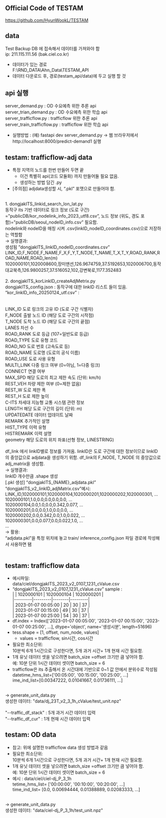 ## Official Code of TESTAM
https://github.com/HyunWookL/TESTAM<br>

## data 
Test Backup DB 에 접속해서 데이터를 가져와야 함<br>
ip: 211.115.111.56 (bak.ciel.co.kr)<br>
- 데이터가 있는 경로<br>
  F:\RND_DATA\Ahn_Data\TESTAM_API<br>
- 데이터 다운로드 후, 경로(testam_api/data)에 두고 실행 할 것<br>  

## api 실행
server_demand.py : OD 수요예측 위한 추론 api<br>
server_trian_demand.py : OD 수요예측 위한 학습 api<br>
server_trafficflow.py : trafficflow 위한 추론 api<br>
server_train_trafficflow.py : trafficflow 위한 학습 api<br>
- 실행방법 : (예) fastapi dev server_demand.py -> 웹 브라우저에서 http://localhost:8000/predict-demand1 실행 <br>

## testam: trafficflow-adj data 
- 특정 지역의 노드를 한번 만들어 두면 끝<br>
    - 이건 특별히 api(코드 모듈화) 까지 만들어둘 필요 없음.<br>
    - 생성하는 방법 담긴 .py <br>
- [주의점] adjdata생성할 시, “.pkl” 포맷으로 만들어야 함.<br>
<br>
1. dongjakITS_linkid_search_lon_lat.py<br>
동작구 its 기반 데이터로 링크 정보 (도로 구간) ="publicDB/kor_nodelink_info_2023_utf8.csv”, 노드 정보 (위도, 경도 포함)="publicDB/seoul_nodeID_info.csv” 필요함.<br>
nodelink와 nodeID을 매칭 시켜 .csv(linkID_nodeID_coordinates.csv)으로 저장하는 역할함<br>
→ 실행결과: <br>
생성됨 ”dongjakITS_linkID_nodeID_coordinates.csv”<br>
LINK_ID,F_NODE,F_NAME,F_X,F_Y,T_NODE,T_NAME,T_X,T_Y,ROAD_RANK,ROAD_NAME,ROAD_len(m)<br>
1020000101,1020008600,장미맨션,126.9674759,37.5192653,1020006700,동작대교북측,126.9800257,37.516052,102,강변북로,1177.352483<br>
<br>
2. dongjakITS_korLinkID_createAdjMetrix.py<br>
dongjakITS_config.json : 동작구에 대한 linkID 리스트 들이 있음. <br>
“kor_linkID_info_20250124_utf.csv” : <br>
<br>
<kor_linkID_info_20250124_utf.csv에서 사용되는 컬럼들><br>
LINK_ID	도로 링크의 고유 ID (도로 구간 식별자)  <br>
F_NODE	출발 노드 ID (해당 도로 구간의 시작점)<br>
T_NODE	도착 노드 ID (해당 도로 구간의 끝점)<br>
LANES	차선 수<br>
ROAD_RANK	도로 등급 (107=일반도로 등급)<br>
ROAD_TYPE	도로 유형 코드<br>
ROAD_NO	도로 번호 (고속도로 등)<br>
ROAD_NAME	도로명 (도로의 공식 이름)<br>
ROAD_USE	도로 사용 유형<br>
MULTI_LINK	다중 링크 여부 (0=아님, 1=다중 링크)<br>
CONNECT	연결 여부<br>
MAX_SPD	해당 도로의 최고 제한 속도 (단위: km/h)<br>
REST_VEH	차량 제한 여부 (0=제한 없음)<br>
REST_W	도로 제한 폭<br>
REST_H	도로 제한 높이<br>
C-ITS	차세대 지능형 교통 시스템 관련 정보<br>
LENGTH	해당 도로 구간의 길이 (단위: m)<br>
UPDATEDATE	데이터 업데이트 날짜<br>
REMARK	추가적인 설명<br>
HIST_TYPE	이력 유형<br>
HISTREMARK	이력 설명<br>
geometry	해당 도로의 위치 좌표(선형 정보, LINESTRING)<br>
<br>
df_link 에서 linkID별로 정보를 가져옴.  linkID은 도로 구간에 대한 정보이므로 linkID의 중앙값으로 adjdata을 생성하기 위함. df_link의 F_NODE, T_NODE 의 중앙값으로 adj_matrix을 생성함.<br>
→ 실행결과:<br>
linkID 개수만큼 .shape 생성<br>
[.pkl 생성] “dongjakITS_{NAME}_adjdata.pkl”<br>
“dongjakITS_v2_linkID_adjMatrix.csv”예시:<br>
LINK_ID,1020000101,1020000104,1020000201,1020000202,1020000301, ...<br>
1020000101,1.0,0.0,0.0,0.0,0.0, ...<br>
1020000104,0.0,1.0,0.0,0.342,0.077, ...<br>
1020000201,0.0,0.0,1.0,0.0,0.0, ...<br>
1020000202,0.0,0.342,0.0,1.0,0.022, ...<br>
1020000301,0.0,0.077,0.0,0.022,1.0, ...<br>
...<br>
→ 활용:<br>
“adjdata.pkl”을 특정 위치에 놓고 train/ inference_config.json 파일 경로에 작성해서 사용하면 됌<br>
<br>

## testam: trafficflow data

- 예시파일:<br>
     data/ciel/dongjakITS_2023_v2_0107_1231_cValue.csv    <br>
- “dongjakITS_2023_v2_0107_1231_cValue.csv” sample :<br>
|    | 1020000101 | 1020000104 | 1020000201 |<br>
|---------|---------|--------|---------|<br>
| 2023-01-07 00:05:00 | 20         | 30         | 37         |<br>
| 2023-01-07 00:15:00 | 49         | 30         | 37         |<br>
| 2023-01-07 00:25:00 | 54         | 30         | 37         |<br>
- df.index = Index(['2023-01-07 00:05:00', '2023-01-07 00:15:00', '2023-01-07 00:25:00', …], dtype='object', name='생성시분', length=51696)<br>
- tess.shape = [1, offset, num_node, values]<br>
  - values = trafficflow, sin시간, cos시간<br>
- 필요한 최소단위:<br>
  10분씩 6개 1시간으로 구성한다면, 5개 과거 시간+ 1개 현재 시간 필요함.<br>
- 1개 유닛 데이터 셋을 넣으려면 batch_size =offset 크기만 큼 넣어야 함.<br>
  예: 10분 단위 1시간 데이터 셋이면 batch_size = 6<br>
- trafficflow은 its 추출해서 온 시간대에 기반으로 0~1 값 안에서 분위수로 작성됨<br>
datetime_hms_list=['00:05:00', '00:15:00', '00:25:00', ...] <br>
ime_ind_list=[0.00347222, 0.01041667, 0.01736111, ...]<br>
<br>
→ generate_unit_data.py <br>
생성한 데이터: "data/dj_23T_v2_3_1h_cValue/test_unit.npz"<br>
<br>
"--traffic_df_stack" : 5개 과거 시간 데이터 입력<br>
"--traffic_df_cur" : 1개 현재 시간 데이터 입력<br>


## testam: OD data<br>
- 참고: 위에 설명한 trafficflow data 생성 방법과 같음
- 필요한 최소단위:<br>
  10분씩 6개 1시간으로 구성한다면, 5개 과거 시간+ 1개 현재 시간 필요함.<br>
- 1개 유닛 데이터 셋을 넣으려면 batch_size =offset 크기만 큼 넣어야 함.<br>
  예: 10분 단위 1시간 데이터 셋이면 batch_size = 6<br>
- 예시 : data/ciel/ciel-dj_P_3_1h<br>
tetime_hms_list= ['00:00:00', '00:10:00', '00:20:00', ...]<br>
time_ind_list= [0.0, 0.00694444, 0.01388889, 0.02083333, ...]<br>
<br>
→ generate_unit_data.py<br>
생성한 데이터: "data/ciel-dj_P_3_1h/test_unit.npz"<br>
